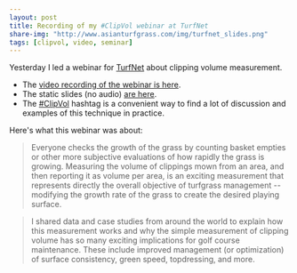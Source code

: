 ```yaml
---
layout: post
title: Recording of my #ClipVol webinar at TurfNet
share-img: "http://www.asianturfgrass.com/img/turfnet_slides.png"
tags: [clipvol, video, seminar]
---
```


Yesterday I led a webinar for [TurfNet](http://www.turfnet.com/) about clipping volume measurement.

* The [video recording of the webinar is here](https://turfnet.wistia.com/medias/0tdfvy5qcr).
* The static slides (no audio) [are here](https://speakerdeck.com/micahwoods/five-reasons-why-you-should-measure-the-clipping-volume).
* The [#ClipVol](https://twitter.com/hashtag/ClipVol?src=hash) hashtag is a convenient way to find a lot of discussion and examples of this technique in practice.

Here's what this webinar was about:

> Everyone checks the growth of the grass by counting basket empties or other more subjective evaluations of how rapidly the grass is growing. Measuring the volume of clippings mown from an area, and then reporting it as volume per area, is an exciting measurement that represents directly the overall objective of turfgrass management -- modifying the growth rate of the grass to create the desired playing surface.

> I shared data and case studies from around the world to explain how this measurement works and why the simple measurement of clipping volume has so many exciting implications for golf course maintenance. These include improved management (or optimization) of surface consistency, green speed, topdressing, and more.
